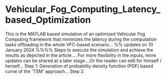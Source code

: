 # Vehicular_Fog_Computing_Latency_based_Optimization
This is the MATLAB based simulation of an optimized Vehicular Fog Computing framework that minimizes the latency during the computation tasks offloading in the whole VFC-based scenario...
%% updates on 10 January 2024  %%%% Steps to execute the simulation and achieve the results as depicted in the article.... For more flexibility in the inputs, more updates can be shared at a later stage....Or the reader can edit for himself / herself...
Step 1: Generation of probability density function (PDF) based curve of the 'TSM' approach...
Step 2: 
